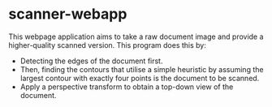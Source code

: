 # scanner-webapp


This webpage application aims to take a raw document image and provide a higher-quality scanned version.
This program does this by:
            
  - Detecting the edges of the document first.
  - Then, finding the contours that utilise a simple heuristic by assuming the largest contour with exactly four points is the document to be scanned.
  - Apply a perspective transform to obtain a top-down view of the document.

